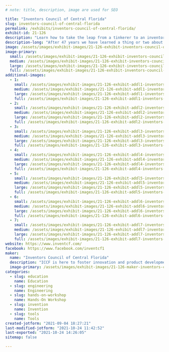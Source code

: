 ```yaml
---
# note: title, description, image are used for SEO

title: "Inventors Council of Central Florida"
slug: inventors-council-of-central-florida
permalink: /exhibits/inventors-council-of-central-florida/
exhibit-id: 21-126
description: "Learn how to take the leap from a tinkerer to an inventor."
description-long: "After 47 years we have learned a thing or two about inventing.  We are here to help you make a few less mistakes than we have.  Come and see what we have been developing and learn how easy and difficult inventing can be."
image: /assets/images/exhibit-images/21-126-exhibit-inventors-council-of-central-florida-20171021-164043-large.jpg
image-primary: 
  small: /assets/images/exhibit-images/21-126-exhibit-inventors-council-of-central-florida-20171021-164043-small.jpg
  medium: /assets/images/exhibit-images/21-126-exhibit-inventors-council-of-central-florida-20171021-164043-medium.jpg
  large: /assets/images/exhibit-images/21-126-exhibit-inventors-council-of-central-florida-20171021-164043-large.jpg
  full: /assets/images/exhibit-images/21-126-exhibit-inventors-council-of-central-florida-20171021-164043-full.jpg
additional-images: 
  - 1:
    small: /assets/images/exhibit-images/21-126-exhibit-addl1-inventors-council-of-central-florida-20140913-001-omf-fin-kim-s-small.jpg
    medium: /assets/images/exhibit-images/21-126-exhibit-addl1-inventors-council-of-central-florida-20140913-001-omf-fin-kim-s-medium.jpg
    large: /assets/images/exhibit-images/21-126-exhibit-addl1-inventors-council-of-central-florida-20140913-001-omf-fin-kim-s-large.jpg
    full: /assets/images/exhibit-images/21-126-exhibit-addl1-inventors-council-of-central-florida-20140913-001-omf-fin-kim-s-full.jpg
  - 2:
    small: /assets/images/exhibit-images/21-126-exhibit-addl2-inventors-council-of-central-florida-20140913-038-omf-dc-village-s-small.jpg
    medium: /assets/images/exhibit-images/21-126-exhibit-addl2-inventors-council-of-central-florida-20140913-038-omf-dc-village-s-medium.jpg
    large: /assets/images/exhibit-images/21-126-exhibit-addl2-inventors-council-of-central-florida-20140913-038-omf-dc-village-s-large.jpg
    full: /assets/images/exhibit-images/21-126-exhibit-addl2-inventors-council-of-central-florida-20140913-038-omf-dc-village-s-full.jpg
  - 3:
    small: /assets/images/exhibit-images/21-126-exhibit-addl3-inventors-council-of-central-florida-20140914-009-omf-groomin-rub-a-dub-scrub-s-small.jpg
    medium: /assets/images/exhibit-images/21-126-exhibit-addl3-inventors-council-of-central-florida-20140914-009-omf-groomin-rub-a-dub-scrub-s-medium.jpg
    large: /assets/images/exhibit-images/21-126-exhibit-addl3-inventors-council-of-central-florida-20140914-009-omf-groomin-rub-a-dub-scrub-s-large.jpg
    full: /assets/images/exhibit-images/21-126-exhibit-addl3-inventors-council-of-central-florida-20140914-009-omf-groomin-rub-a-dub-scrub-s-full.jpg
  - 4:
    small: /assets/images/exhibit-images/21-126-exhibit-addl4-inventors-council-of-central-florida-20171021-165401-small.jpg
    medium: /assets/images/exhibit-images/21-126-exhibit-addl4-inventors-council-of-central-florida-20171021-165401-medium.jpg
    large: /assets/images/exhibit-images/21-126-exhibit-addl4-inventors-council-of-central-florida-20171021-165401-large.jpg
    full: /assets/images/exhibit-images/21-126-exhibit-addl4-inventors-council-of-central-florida-20171021-165401-full.jpg
  - 5:
    small: /assets/images/exhibit-images/21-126-exhibit-addl5-inventors-council-of-central-florida-pomm-fox35-small.jpg
    medium: /assets/images/exhibit-images/21-126-exhibit-addl5-inventors-council-of-central-florida-pomm-fox35-medium.jpg
    large: /assets/images/exhibit-images/21-126-exhibit-addl5-inventors-council-of-central-florida-pomm-fox35-large.jpg
    full: /assets/images/exhibit-images/21-126-exhibit-addl5-inventors-council-of-central-florida-pomm-fox35-full.jpg
  - 6:
    small: /assets/images/exhibit-images/21-126-exhibit-addl6-inventors-council-of-central-florida-pat-4865588-urocycler-small.gif
    medium: /assets/images/exhibit-images/21-126-exhibit-addl6-inventors-council-of-central-florida-pat-4865588-urocycler-medium.gif
    large: /assets/images/exhibit-images/21-126-exhibit-addl6-inventors-council-of-central-florida-pat-4865588-urocycler-large.gif
    full: /assets/images/exhibit-images/21-126-exhibit-addl6-inventors-council-of-central-florida-pat-4865588-urocycler-full.gif
  - 7:
    small: /assets/images/exhibit-images/21-126-exhibit-addl7-inventors-council-of-central-florida-pat-5769724-catapult-small.gif
    medium: /assets/images/exhibit-images/21-126-exhibit-addl7-inventors-council-of-central-florida-pat-5769724-catapult-medium.gif
    large: /assets/images/exhibit-images/21-126-exhibit-addl7-inventors-council-of-central-florida-pat-5769724-catapult-large.gif
    full: /assets/images/exhibit-images/21-126-exhibit-addl7-inventors-council-of-central-florida-pat-5769724-catapult-full.gif
website: https://www.inventcf.com/
facebook: https://www.facebook.com/inventcf1
maker: 
  name: "Inventors Council of Central Florida"
  description: "ICCF is here to foster innovation and product development through (a) Educating inventors &amp; entrepreneurs on the full slate of skills and subject areas necessary for creating successful and profitable products; and (b) assisting inventors in evaluation of the viability their inventions."
  image-primary: /assets/images/exhibit-images/21-126-maker-inventors-council-of-central-florida-iccf-logo-2021-color-medium.png
categories: 
  - slug: education
    name: Education
  - slug: engineering
    name: Engineering
  - slug: hands-on-workshop
    name: Hands-On Workshop
  - slug: invention
    name: Invention
  - slug: tools
    name: Tools
created-jotform: "2021-09-04 18:27:21"
last-modified-jotform: "2021-10-24 11:42:52"
last-exported: "2021-10-24 14:26:05"
sitemap: false

---
```

